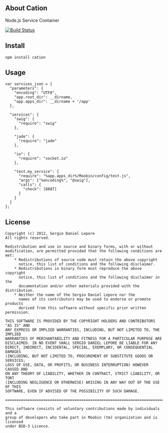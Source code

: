 ## About Cation

Node.js Service Container


[![Build Status](https://travis-ci.org/sergiolepore/Cation.png?branch=master)](https://travis-ci.org/sergiolepore/Cation)

## Install

    npm install cation

## Usage

    var services_json = {
      "parameters": {
        "encoding": "UTF8",
        "app.root_dir": __dirname,
        "app.apps_dir": __dirname + '/app'
      },

      "services": {
        "swig": {
          "require": "swig"
        },

        "jade": {
          "require": "jade"
        },

        "io": {
          "require": "socket.io"
        },

        "test.my_service": {
          "require": "%app.apps_dir%/Moobin/config/test.js",
          "args": ["%encoding%", "@swig"],
          "calls": {
            "check": [8887]
          }
        }
      }
    };


## License

    Copyright (c) 2012, Sergio Daniel Lepore
    All rights reserved.

    Redistribution and use in source and binary forms, with or without
    modification, are permitted provided that the following conditions are met:
        * Redistributions of source code must retain the above copyright
          notice, this list of conditions and the following disclaimer.
        * Redistributions in binary form must reproduce the above copyright
          notice, this list of conditions and the following disclaimer in the
          documentation and/or other materials provided with the distribution.
        * Neither the name of the Sergio Daniel Lepore nor the
          names of its contributors may be used to endorse or promote products
          derived from this software without specific prior written permission.

    THIS SOFTWARE IS PROVIDED BY THE COPYRIGHT HOLDERS AND CONTRIBUTORS "AS IS" AND
    ANY EXPRESS OR IMPLIED WARRANTIES, INCLUDING, BUT NOT LIMITED TO, THE IMPLIED
    WARRANTIES OF MERCHANTABILITY AND FITNESS FOR A PARTICULAR PURPOSE ARE
    DISCLAIMED. IN NO EVENT SHALL SERGIO DANIEL LEPORE BE LIABLE FOR ANY
    DIRECT, INDIRECT, INCIDENTAL, SPECIAL, EXEMPLARY, OR CONSEQUENTIAL DAMAGES
    (INCLUDING, BUT NOT LIMITED TO, PROCUREMENT OF SUBSTITUTE GOODS OR SERVICES;
    LOSS OF USE, DATA, OR PROFITS; OR BUSINESS INTERRUPTION) HOWEVER CAUSED AND
    ON ANY THEORY OF LIABILITY, WHETHER IN CONTRACT, STRICT LIABILITY, OR TORT
    (INCLUDING NEGLIGENCE OR OTHERWISE) ARISING IN ANY WAY OUT OF THE USE OF THIS
    SOFTWARE, EVEN IF ADVISED OF THE POSSIBILITY OF SUCH DAMAGE.

    ================================================================================

    This software consists of voluntary contributions made by individuals and a 
    group of developers who take part in Moobin (tm) organization and is licensed 
    under BSD-3 Licence.
